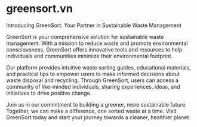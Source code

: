 # greensort.vn
Introducing GreenSort: Your Partner in Sustainable Waste Management

GreenSort is your comprehensive solution for sustainable waste management. With a mission to reduce waste and promote environmental consciousness, GreenSort offers innovative tools and resources to help individuals and communities minimize their environmental footprint.

Our platform provides intuitive waste sorting guides, educational materials, and practical tips to empower users to make informed decisions about waste disposal and recycling. Through GreenSort, users can access a community of like-minded individuals, sharing experiences, ideas, and initiatives to drive positive change.

Join us in our commitment to building a greener, more sustainable future. Together, we can make a difference, one sorted waste at a time. Visit GreenSort today and start your journey towards a cleaner, healthier planet.
